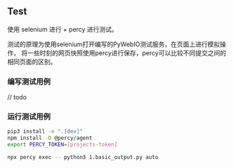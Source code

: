 ## Test
使用 selenium 进行 + percy 进行测试。

测试的原理为使用selenium打开编写的PyWebIO测试服务，在页面上进行模拟操作，
将一些时刻的网页快照使用percy进行保存，percy可以比较不同提交之间的相同页面的区别。

### 编写测试用例
// todo

### 运行测试用例

```bash
pip3 install -e ".[dev]" 
npm install -D @percy/agent
export PERCY_TOKEN=[projects-token]

npx percy exec -- python3 1.basic_output.py auto
```


